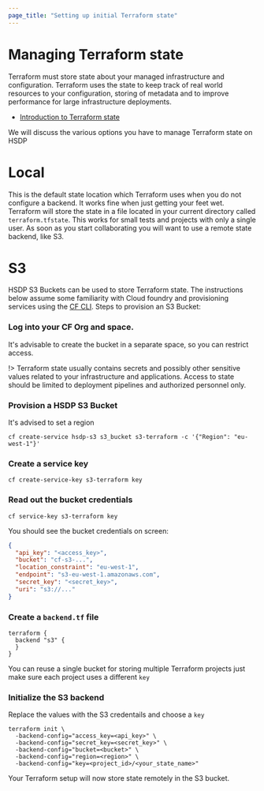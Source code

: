 ```yaml
---
page_title: "Setting up initial Terraform state"
---
```

# Managing Terraform state
Terraform must store state about your managed infrastructure and configuration. 
Terraform uses the state to keep track of real world resources to your configuration, storing of metadata
and to improve performance for large infrastructure deployments.

- [Introduction to Terraform state](https://www.terraform.io/docs/language/state/index.html)

We will discuss the various options you have to manage Terraform state on HSDP

# Local
This is the default state location which Terraform uses when you do not configure a backend.
It works fine when just getting your feet wet. Terraform
will store the state in a file located in your current directory called `terraform.tfstate`. This works for small
tests and projects with only a single user. As soon as you start collaborating you will want to
use a remote state backend, like S3.

# S3
HSDP S3 Buckets can be used to store Terraform state. The instructions below assume some familiarity with Cloud foundry
and provisioning services using the [CF CLI](https://github.com/cloudfoundry/cli). Steps to provision an S3 Bucket:

### Log into your CF Org and space. 
It's advisable to create the bucket in a separate space, so you can restrict access.

!> Terraform state usually contains secrets and possibly other sensitive values related to your infrastructure and applications. Access to
state should be limited to deployment pipelines and authorized personnel only.

### Provision a HSDP S3 Bucket
It's advised to set a region
```shell
cf create-service hsdp-s3 s3_bucket s3-terraform -c '{"Region": "eu-west-1"}'
```

### Create a service key
```shell
cf create-service-key s3-terraform key
```

### Read out the bucket credentials
```shell
cf service-key s3-terraform key
```
You should see the bucket credentials on screen:
```json
{
  "api_key": "<access_key>",
  "bucket": "cf-s3-...", 
  "location_constraint": "eu-west-1",
  "endpoint": "s3-eu-west-1.amazonaws.com",
  "secret_key": "<secret_key>",
  "uri": "s3://..."
}

```

### Create a `backend.tf` file
```hcl
terraform {
  backend "s3" {
  }
}
```
You can reuse a single bucket for storing multiple Terraform projects just make sure each project uses a different `key`

### Initialize the S3 backend
Replace the values with the S3 credentails and choose a `key`
```shell
terraform init \
  -backend-config="access_key=<api_key>" \
  -backend-config="secret_key=<secret_key>" \
  -backend-config="bucket=<bucket>" \
  -backend-config="region=<region>" \
  -backend-config="key=<project_id>/<your_state_name>"
```

Your Terraform setup will now store state remotely in the S3 bucket.
